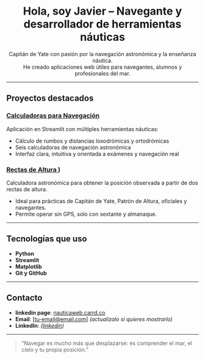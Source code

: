 <h1 align="center">Hola, soy Javier – Navegante y desarrollador de herramientas náuticas</h1>

<p align="center">
  Capitán de Yate con pasión por la navegación astronómica y la enseñanza náutica.<br>
  He creado aplicaciones web útiles para navegantes, alumnos y profesionales del mar.
</p>

---

## Proyectos destacados

### [Calculadoras para Navegación](https://github.com/nauticaweb/Calculadoras)
Aplicación en Streamlit con múltiples herramientas náuticas:
- Cálculo de rumbos y distancias loxodrómicas y ortodrómicas
- Seis calculadoras de navegación astronómica
- Interfaz clara, intuitiva y orientada a exámenes y navegación real

### [Rectas de Altura ](https://github.com/nauticaweb/Posicionamiento))
Calculadora astronómica para obtener la posición observada a partir de dos rectas de altura. 
- Ideal para prácticas de Capitán de Yate, Patrón de Altura, oficiales y navegantes.
- Permite operar sin GPS, solo con sextante y almanaque.

---

## Tecnologías que uso

- **Python**
- **Streamlit**
- **Matplotlib**
- **Git y GitHub**

---

## Contacto

- **linkedin page**: [nauticaweb.carrd.co](https://www.linkedin.com/in/javier-hern%C3%A1ndez-26190669/)
- **Email**: [tu-email@email.com] *(actualízalo si quieres mostrarlo)*
- **LinkedIn**: *([linkedin](https://www.linkedin.com/in/javier-hern%C3%A1ndez-26190669/))*

---

> “Navegar es mucho más que desplazarse: es comprender el mar, el cielo y tu propia posición.”
